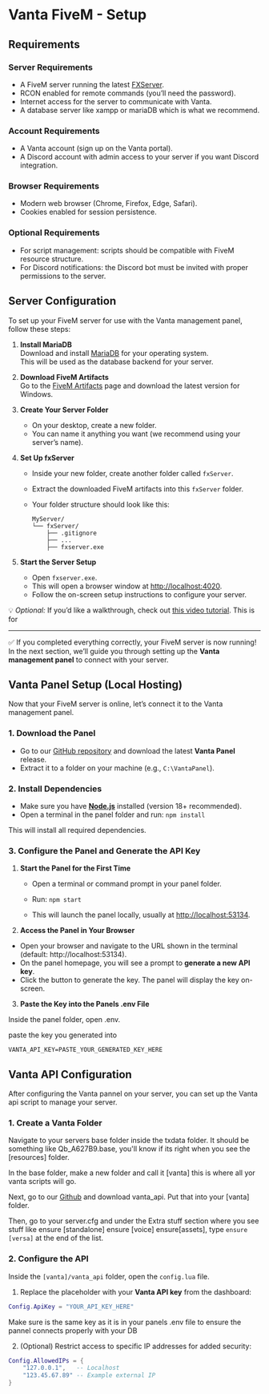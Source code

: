 # Vanta FiveM - Setup 

## Requirements

### Server Requirements
* A FiveM server running the latest [FXServer](https://runtime.fivem.net/artifacts/fivem/build_server_windows/master/).
* RCON enabled for remote commands (you’ll need the password).
* Internet access for the server to communicate with Vanta.
* A database server like xampp or mariaDB which is what we recommend.

### Account Requirements
* A Vanta account (sign up on the Vanta portal).
* A Discord account with admin access to your server if you want Discord integration.

### Browser Requirements
* Modern web browser (Chrome, Firefox, Edge, Safari).
* Cookies enabled for session persistence.

### Optional Requirements
* For script management: scripts should be compatible with FiveM resource structure.
* For Discord notifications: the Discord bot must be invited with proper permissions to the server.

## Server Configuration

To set up your FiveM server for use with the Vanta management panel, follow these steps:

1. **Install MariaDB**  
   Download and install [MariaDB](https://mariadb.org/download/) for your operating system.  
   This will be used as the database backend for your server.

2. **Download FiveM Artifacts**  
   Go to the [FiveM Artifacts](https://runtime.fivem.net/artifacts/fivem/build_server_windows/master/) page and download the latest version for Windows.

3. **Create Your Server Folder**  
   - On your desktop, create a new folder.  
   - You can name it anything you want (we recommend using your server’s name).

4. **Set Up fxServer**  
   - Inside your new folder, create another folder called `fxServer`.  
   - Extract the downloaded FiveM artifacts into this `fxServer` folder.  
   - Your folder structure should look like this:  

     ```
     MyServer/
     └── fxServer/
         ├── .gitignore
         ├── ...
         ├── fxserver.exe
     ```

5. **Start the Server Setup**  
   - Open `fxserver.exe`.  
   - This will open a browser window at [http://localhost:4020](http://localhost:4020).  
   - Follow the on-screen setup instructions to configure your server.  

💡 *Optional:* If you’d like a walkthrough, check out [this video tutorial](https://youtu.be/JzQvffMFWGM?si=QpHWYrxN0ci8PSq6). This is for

---

✅ If you completed everything correctly, your FiveM server is now running!  
In the next section, we’ll guide you through setting up the **Vanta management panel** to connect with your server.


## Vanta Panel Setup (Local Hosting)
Now that your FiveM server is online, let’s connect it to the Vanta management panel.

### 1. Download the Panel
- Go to our [GitHub repository](https://github.com/vantadevelopment) and download the latest **Vanta Panel** release.
- Extract it to a folder on your machine (e.g., `C:\VantaPanel`).

### 2. Install Dependencies
- Make sure you have [**Node.js**](https://nodejs.org/en/download/) installed (version 18+ recommended).  
- Open a terminal in the panel folder and run:
``npm install``


This will install all required dependencies.

### 3. Configure the Panel and Generate the API Key

1. **Start the Panel for the First Time**  
   - Open a terminal or command prompt in your panel folder.  
   - Run: ``npm start``

   - This will launch the panel locally, usually at [http://localhost:53134](http://localhost:53134).

2. **Access the Panel in Your Browser**  
- Open your browser and navigate to the URL shown in the terminal (default: http://localhost:53134).  
- On the panel homepage, you will see a prompt to **generate a new API key**.  
- Click the button to generate the key. The panel will display the key on-screen. 

3. **Paste the Key into the Panels .env File** 

Inside the panel folder, open .env.

paste the key you generated into 
```env
VANTA_API_KEY=PASTE_YOUR_GENERATED_KEY_HERE
```

## Vanta API Configuration

After configuring the Vanta pannel on your server, you can set up the Vanta api script to manage your server.

### 1. Create a Vanta Folder
Navigate to your servers base folder inside the txdata folder. It should be something like Qb_A627B9.base, you'll know if its right when you see the [resources] folder. 

In the base folder, make a new folder and call it [vanta] this is where all yor vanta scripts will go. 

Next, go to our [Github](https://github.com/vantadevelopment) and download vanta_api. Put that into your [vanta] folder.

Then, go to your server.cfg and under the Extra stuff section where you see stuff like ensure [standalone] ensure [voice] ensure[assets], type ``ensure [versa]`` at the end of the list.

### 2. Configure the API

Inside the `[vanta]/vanta_api` folder, open the `config.lua` file.  

1. Replace the placeholder with your **Vanta API key** from the dashboard:

```lua
Config.ApiKey = "YOUR_API_KEY_HERE"
```
Make sure is the same key as it is in your panels .env file to ensure the pannel connects properly with your DB

2. (Optional) Restrict access to specific IP addresses for added security:

```lua
Config.AllowedIPs = {
    "127.0.0.1",   -- Localhost
    "123.45.67.89" -- Example external IP
}
```

